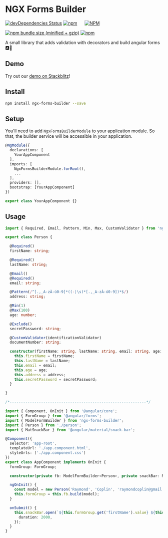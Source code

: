 # NGX Forms Builder

[![devDependencies Status](https://david-dm.org/raymondcoplin/ngx-forms-builder/dev-status.svg)](https://david-dm.org/raymondcoplin/ngx-forms-builder?type=dev) [![npm](https://img.shields.io/badge/stackblitz-online-orange.svg)](https://stackblitz.com/edit/ngx-forms-builder-example)&nbsp;&nbsp;&nbsp;&nbsp;&nbsp;&nbsp;[![NPM](https://nodei.co/npm/ngx-forms-builder.png?downloads=true&downloadRank=true&stars=true)](https://npmjs.org/ngx-forms-builder)

[![npm bundle size (minified + gzip)](https://img.shields.io/bundlephobia/minzip/ngx-forms-builder.svg)](https://bundlephobia.com/result?p=ngx-forms-builder) [![npm](https://img.shields.io/npm/l/express.svg?maxAge=2592000)](/LICENSE)

A small library that adds validation with decorators and build angular forms 🅰📝

## Demo

Try out our [demo on Stackblitz](https://ngx-forms-builder-example.stackblitz.io)!

## Install

```bash
npm install ngx-forms-builder --save
```
  
## Setup

You'll need to add `NgxFormsBuilderModule` to your application module. So that, the builder service will be accessible in your application.

```typescript
@NgModule({
  declarations: [
    YourAppComponent
  ],
  imports: [
    NgxFormsBuilderModule.forRoot(),
    ...
  ],
  providers: [],
  bootstrap: [YourAppComponent]
})

export class YourAppComponent {}

```

## Usage
```typescript
import { Required, Email, Pattern, Min, Max, CustomValidator } from 'ngx-forms-builder';

export class Person {

  @Required()
  firstName: string;

  @Required()
  lastName: string;

  @Email()
  @Required()
  email: string;

  @Pattern(/^[.,_A-zÀ-ú0-9]*((-|\s)*[.,_A-zÀ-ú0-9])*$/)
  address: string;

  @Min(1)
  @Max(100)
  age: number;

  @Exclude()
  secretPassword: string;

  @CustomValidator(identificationValidator)
  documentNumber: string;

  constructor(firstName: string, lastName: string, email: string, age: number, address: string, secretPassword: string) {
    this.firstName = firstName;
    this.lastName = lastName;
    this.email = email;
    this.age = age;
    this.address = address;
    this.secretPassword = secretPassword;
  }

}

/*-------------------------------------------------------------*/

import { Component, OnInit } from '@angular/core';
import { FormGroup } from '@angular/forms';
import { ModelFormBuilder } from 'ngx-forms-builder';
import { Person } from './person';
import { MatSnackBar } from '@angular/material/snack-bar';

@Component({
  selector: 'app-root',
  templateUrl: './app.component.html',
  styleUrls: ['./app.component.css']
})
export class AppComponent implements OnInit {
  formGroup: FormGroup;

  constructor(private fb: ModelFormBuilder<Person>, private snackBar: MatSnackBar) { }

  ngOnInit() {
    const model = new Person('Raymond', 'Coplin', 'raymondcoplin@gmail.com', 23, 'Wall Street, New York', '');
    this.formGroup = this.fb.build(model);
  }

  onSubmit() {
    this.snackBar.open(`${this.formGroup.get('firstName').value} ${this.formGroup.get('lastName').value}`, 'Saved', {
      duration: 2000,
    });
  }
}
```
